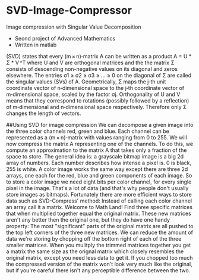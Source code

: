 # SVD-Image-Compressor
Image compression with Singular Value Decomposition
- Seond project of Advanced Mathematics
- Written in matlab

(SVD) states that every (m × n)‑matrix A can be written as a product
A = U * Σ * V ^T
where U and V are orthogonal matrices and the the matrix Σ consists of descending non-negative values on its diagonal and zeros elsewhere. The entries σ1 ≥ σ2 ≥ σ3 ≥ … ≥ 0 on the diagonal of Σ are called the singular values (SVs) of A. Geometrically, Σ maps the j‑th unit coordinate vector of n‑dimensional space to the j‑th coordinate vector of m‑dimensional space, scaled by the factor σj. Orthogonality of U and V means that they correspond to rotations (possibly followed by a reflection) of m‑dimensional and n‑dimensional space respectively. Therefore only Σ changes the length of vectors.

##Using SVD for image compression
We can decompose a given image into the three color channels red, green and blue. Each channel can be represented as a (m × n)‑matrix with values ranging from 0 to 255. We will now compress the matrix A representing one of the channels.
To do this, we compute an approximation to the matrix A that takes only a fraction of the space to store.
The general idea is: a grayscale bitmap image is a big 2d array of numbers. Each number describes how intense a pixel is. 0 is black, 255 is white. A color image works the same way except there are three 2d arrays, one each for the red, blue and green components of each image. So to store a color image we need eight bits per color channel, for every single pixel in the image. That's a lot of data (and that's why people don't usually store images as bitmaps). Fortunately there are more efficient ways to store data such as SVD-Compress' method:
Instead of calling each color channel an array call it a matrix. Welcome to Math Land!
Find three specific matrices that when multiplied together equal the original matrix.
These new matrices aren't any better then the original one, but they do have one handy property: The most "significant" parts of the original matrix are all pushed to the top left corners of the three new matrices.
We can reduce the amount of data we're storing by chopping off the bottom right of each of the three smaller matrices. When you mulitply the trimmed matrices together you get a matrix the same size as the orignal matrix which closely resembles the original matrix, except you need less data to get it.
If you chopped too much the compressed version of the matrix won't look very much like the original, but if you're careful there isn't any perceptible difference between the two.
